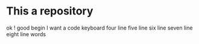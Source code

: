 # This a repository
ok ! good begin
I want a code keyboard
four line
five line
six line
seven line
eight line words 